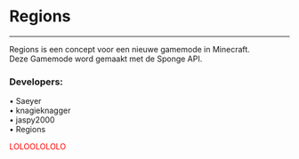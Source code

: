 Regions
=======
<hr>
  
Regions is een concept voor een nieuwe gamemode in Minecraft.<br/>
Deze Gamemode word gemaakt met de Sponge API.
<h3><strong>Developers:</strong></h3>
• Saeyer<br/>
• knagieknagger<br/> 
• jaspy2000 <br/>
• Regions<br/>

<font color="red">LOLOOLOLOLO</font>

